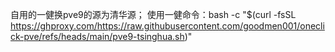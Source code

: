 自用的一健换pve9的源为清华源；
使用一健命令：bash -c "$(curl -fsSL https://ghproxy.com/https://raw.githubusercontent.com/goodmen001/oneclick-pve/refs/heads/main/pve9-tsinghua.sh)"
